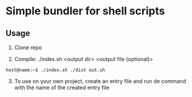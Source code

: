 # Simple bundler for shell scripts

## Usage

1. Clone repo

2. Compile: ./index.sh \<output dir> \<output file (optional)>

```console
host@name:~$ ./index.sh ./dist out.sh
```

3. To use on your own project, create an entry file and run de command with the name of the created entry file
